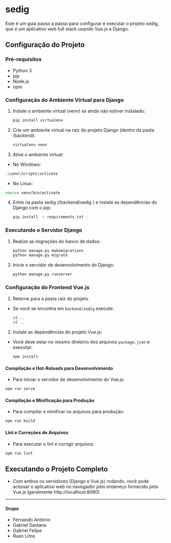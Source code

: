 # sedig

Este é um guia passo a passo para configurar e executar o projeto sedig, que é um aplicativo web full stack usando Vue.js e Django.

## Configuração do Projeto

### Pré-requisitos
- Python 3
- pip
- Node.js
- npm

### Configuração do Ambiente Virtual para Django

1. Instale o ambiente virtual (venv) se ainda não estiver instalado:
   ```bash
   pip install virtualenv
   ```
2. Crie um ambiente virtual na raiz do projeto Django (dentro da pasta /backend):
    ```bash
    virtualenv venv
    ```
 3. Ative o ambiente virtual:
   * No Windows:
   ```bash
   .\venv\Scripts\activate
   ```
   * No Linux:
   ```bash
   source venv/bin/activate
   ```
4. Entre na pasta sedig (/backend/sedig ) e instale as dependências do Django com o pip:
   ```bash
   pip install -r requirements.txt
   ```

### Executando o Servidor Django
1. Realize as migrações do banco de dados:
   ```bash
   python manage.py makemigrations
   python manage.py migrate
   ```

2. Inicie o servidor de desenvolvimento do Django:
   ```bash
   python manage.py runserver
   ```

### Configuração do Frontend Vue.js
1. Retorne para a pasta raiz do projeto
* Se você se encontra em ``backend/sedig`` execute:
   ```bash
   cd ..
   cd ..
   ```
2. Instale as dependências do projeto Vue.js:
* Você deve estar no mesmo diretório dos arquivos ``package.json`` e executar:
   ```bash
   npm install
   ```
#### Compilação e Hot-Reloads para Desenvolvimento
   * Para iniciar o servidor de desenvolvimento do Vue.js:
   ```bash
   npm run serve
   ```

#### Compilação e Minificação para Produção
   * Para compilar e minificar os arquivos para produção:
   ```bash
   npm run build
   ```

#### Lint e Correções de Arquivos
   * Para executar o lint e corrigir arquivos:
   ```bash
   npm run lint
   ```

## Executando o Projeto Completo
   * Com ambos os servidores (Django e Vue.js) rodando, você pode acessar o aplicativo web no navegador pelo endereço fornecido pelo Vue.js (geralmente http://localhost:8080).


<hr/>

#### Grupo
   * Fernando Antônio
   * Gabriel Santana
   * Gabriel Felipe
   * Ruan Lima